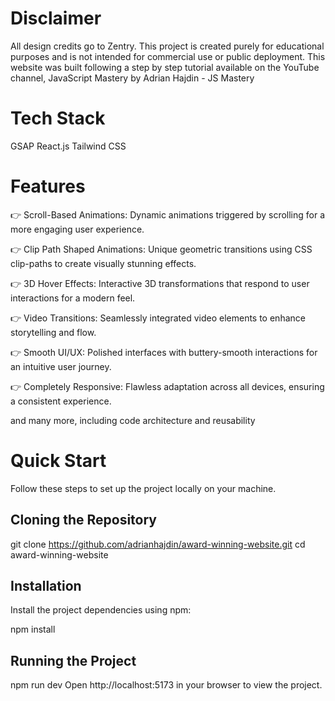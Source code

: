 # Disclaimer
All design credits go to Zentry. This project is created purely for educational purposes and is not intended for commercial use or public deployment.
This website was built following a step by step tutorial available on the YouTube channel, JavaScript Mastery by Adrian Hajdin - JS Mastery
# Tech Stack
GSAP
React.js
Tailwind CSS
# Features
👉 Scroll-Based Animations: Dynamic animations triggered by scrolling for a more engaging user experience.

👉 Clip Path Shaped Animations: Unique geometric transitions using CSS clip-paths to create visually stunning effects.

👉 3D Hover Effects: Interactive 3D transformations that respond to user interactions for a modern feel.

👉 Video Transitions: Seamlessly integrated video elements to enhance storytelling and flow.

👉 Smooth UI/UX: Polished interfaces with buttery-smooth interactions for an intuitive user journey.

👉 Completely Responsive: Flawless adaptation across all devices, ensuring a consistent experience.

and many more, including code architecture and reusability
# Quick Start
Follow these steps to set up the project locally on your machine.

## Cloning the Repository

git clone https://github.com/adrianhajdin/award-winning-website.git
cd award-winning-website
## Installation

Install the project dependencies using npm:

npm install
## Running the Project

npm run dev
Open http://localhost:5173 in your browser to view the project.
